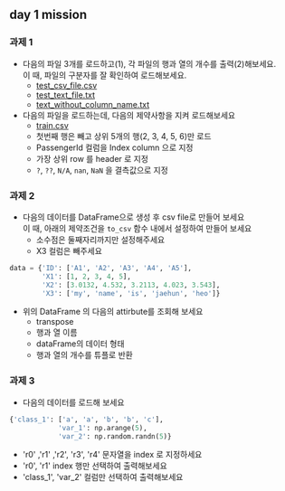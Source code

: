 ## day 1 mission 
### 과제 1
- 다음의 파일 3개를 로드하고(1), 각 파일의 행과 열의 개수를 출력(2)해보세요.  
  이 때, 파일의 구분자를 잘 확인하여 로드해보세요.
  - [test_csv_file.csv](https://github.com/koni114/rfriend-python-study/blob/main/day1/data/test_csv_file.csv)
  - [test_text_file.txt](https://github.com/koni114/rfriend-python-study/blob/main/day1/data/test_text_file.txt)
  - [text_without_column_name.txt](https://github.com/koni114/rfriend-python-study/blob/main/day1/data/text_without_column_name.txt)
- 다음의 파일을 로드하는데, 다음의 제약사항을 지켜 로드해보세요
  - [train.csv](https://github.com/koni114/rfriend-python-study/blob/main/day1/data/train.csv)
  - 첫번째 행은 빼고 상위 5개의 행(2, 3, 4, 5, 6)만 로드
  - PassengerId 컬럼을 Index column 으로 지정
  - 가장 상위 row 를 header 로 지정
  - `?`, `??`, `N/A`, `nan`, `NaN` 을 결측값으로 지정


### 과제 2
- 다음의 데이터를 DataFrame으로 생성 후 csv file로 만들어 보세요  
  이 때, 아래의 제약조건을 `to_csv` 함수 내에서 설정하여 만들어 보세요
  - 소수점은 둘째자리까지만 설정해주세요
  - X3 컬럼은 빼주세요
~~~python
data = {'ID': ['A1', 'A2', 'A3', 'A4', 'A5'],
        'X1': [1, 2, 3, 4, 5],
        'X2': [3.0132, 4.532, 3.2113, 4.023, 3.543],
        'X3': ['my', 'name', 'is', 'jaehun', 'heo']}
~~~
- 위의 DataFrame 의 다음의 attirbute를 조회해 보세요
  - transpose
  - 행과 열 이름
  - dataFrame의 데이터 형태
  - 행과 열의 개수를 튜플로 반환

### 과제 3
- 다음의 데이터를 로드해 보세요
~~~python
{'class_1': ['a', 'a', 'b', 'b', 'c'],
            'var_1': np.arange(5),
            'var_2': np.random.randn(5)}
~~~
- 'r0' ,'r1' ,'r2', 'r3', 'r4' 문자열을 index 로 지정하세요
- 'r0', 'r1' index 행만 선택하여 출력해보세요
- 'class_1', 'var_2' 컬럼만 선택하여 출력해보세요